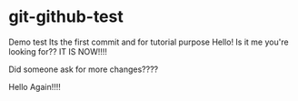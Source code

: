 # git-github-test
Demo test
Its the first commit and for tutorial purpose
Hello! Is it me you're looking for?? IT IS NOW!!!!

Did someone ask for more changes????

Hello Again!!!!